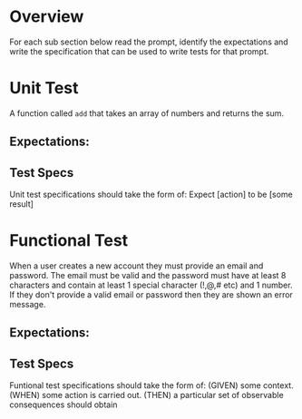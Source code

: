 # Overview

For each sub section below read the prompt, identify the expectations and write the specification that can be used to write tests for that prompt.

# Unit Test

A function called `add` that takes an array of numbers and returns the sum.

## Expectations:

## Test Specs

Unit test specifications should take the form of: Expect [action] to be [some result]

# Functional Test

When a user creates a new account they must provide an email and password. The email must be valid and the password must have at least 8 characters and contain at least 1 special character (!,@,# etc) and 1 number. If they don't provide a valid email or password then they are shown an error message.

## Expectations:

## Test Specs

Funtional test specifications should take the form of: (GIVEN) some context. (WHEN) some action is carried out. (THEN) a particular set of observable consequences should obtain
